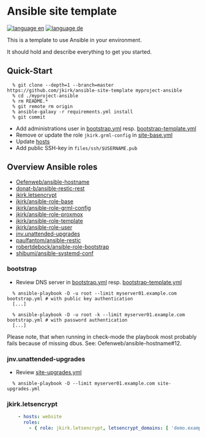 # Ansible site template

[![language en](https://img.shields.io/badge/language-en-red.svg)](README.md)
[![language de](https://img.shields.io/badge/language-de-green.svg)](README.de.md)

This is a template to use Ansible in your environment.

It should hold and describe everything to get you started.

## Quick-Start

```
  % git clone --depth=1 --branch=master https://github.com/jkirk/ansible-site-template myproject-ansible
  % cd ./myproject-ansible
  % rm README.*
  % git remote rm origin
  % ansible-galaxy -r requirements.yml install
  % git commit
```

* Add administrations user in [bootstrap.yml](bootstrap.yml#L18) resp. [bootstrap-template.yml](bootstrap-template.yml#L18)
* Remove or update the role `jkirk.grml-config` in [site-base.yml](site-base.yml)
* Update [hosts](hosts)
* Add public SSH-key in `files/ssh/$USERNAME.pub`

## Overview Ansible roles

* [Oefenweb/ansible-hostname](https://github.com/Oefenweb/ansible-hostname)
* [donat-b/ansible-restic-rest](https://github.com/donat-b/ansible-restic-rest)
* [jkirk.letsencrypt](https://github.com/jkirk/ansible-role-letsencrypt)
* [jkirk/ansible-role-base](https://github.com/jkirk/ansible-role-base)
* [jkirk/ansible-role-grml-config](https://github.com/jkirk/ansible-role-grml-config)
* [jkirk/ansible-role-proxmox](https://github.com/jkirk/ansible-role-proxmox)
* [jkirk/ansible-role-template](https://github.com/jkirk/ansible-role-template)
* [jkirk/ansible-role-user](https://github.com/jkirk/ansible-role-user)
* [jnv.unattended-upgrades](https://github.com/jnv/ansible-role-unattended-upgrades)
* [paulfantom/ansible-restic](https://github.com/paulfantom/ansible-restic)
* [robertdebock/ansible-role-bootstrap](https://github.com/robertdebock/ansible-role-bootstrap)
* [shibumi/ansible-systemd-conf](https://github.com/shibumi/ansible-systemd-conf)

### bootstrap

* Review DNS server in [bootstrap.yml](bootstrap.yml#L14) resp. [bootstrap-template.yml](bootstrap-template.yml#L14)

```
  % ansible-playbook -D -u root --limit myserver01.example.com bootstrap.yml # with public key authentication
  [...]

  % ansible-playbook -D -u root -k --limit myserver01.example.com bootstrap.yml # with password authentication
  [...]
```

Please note, that when running in check-mode the playbook most probably fails because of missing dbus. See: Oefenweb/ansible-hostname#12.

### jnv.unattended-upgrades

* Review [site-upgrades.yml](site-upgrades.yml)

```
  % ansible-playbook -D --limit myserver01.example.com site-upgrades.yml
```

### jkirk.letsencrypt

```yaml
    - hosts: website
      roles:
        - { role: jkirk.letsencrypt, letsencrypt_domains: [ 'demo.example.com' ] }
```

